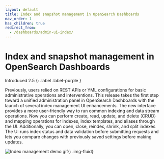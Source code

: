 ```yaml
---
layout: default
title: Index and snapshot management in OpenSearch Dashboards
nav_order: 1
has_children: true
redirect_from:
  - /dashboards/admin-ui-index/
---
```


# Index and snapshot management in OpenSearch Dashboards
Introduced 2.5
{: .label .label-purple }

Previously, users relied on REST APIs or YML configurations for basic administrative operations and interventions. This release takes the first step toward a unified administration panel in OpenSearch Dashboards with the launch of several index management UI enhancements. The new interface provides a more user-friendly way to run common indexing and data stream operations. Now you can perform create, read, update, and delete (CRUD) and mapping operations for indexes, index templates, and aliases through the UI. Additionally, you can open, close, reindex, shrink, and split indexes. The UI runs index status and data validation before submitting requests and lets you compare changes with previously saved settings before making updates.

<img src="{{site.url}}{{site.baseurl}}/images/admin-ui-index/admin-UI-preview.gif" alt="Index management demo gif">{: .img-fluid}